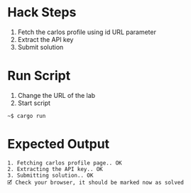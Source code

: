 # Hack Steps

1. Fetch the carlos profile using id URL parameter
2. Extract the API key
3. Submit solution

# Run Script

1. Change the URL of the lab
2. Start script

```
~$ cargo run
```

# Expected Output

```
1. Fetching carlos profile page.. OK
2. Extracting the API key.. OK
3. Submitting solution.. OK
🗹 Check your browser, it should be marked now as solved
```
